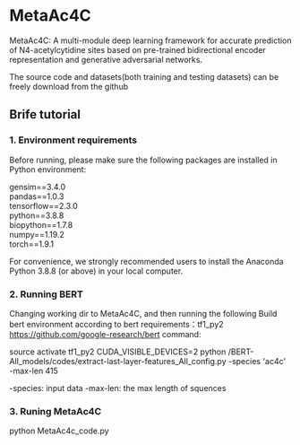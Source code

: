 # MetaAc4C
MetaAc4C: A multi-module deep learning framework for accurate prediction of N4-acetylcytidine sites based on pre-trained bidirectional encoder representation and generative adversarial networks.


The source code and datasets(both training and testing datasets) can be freely download from the github

## Brife tutorial

### 1. Environment requirements
Before running, please make sure the following packages are installed in Python environment:

gensim==3.4.0  
pandas==1.0.3  
tensorflow==2.3.0  
python==3.8.8  
biopython==1.7.8  
numpy==1.19.2  
torch==1.9.1

For convenience, we strongly recommended users to install the Anaconda Python 3.8.8 (or above) in your local computer.

### 2. Running BERT
Changing working dir to MetaAc4C, and then running the following Build bert environment according to bert requirements：tf1_py2
https://github.com/google-research/bert
command:  

source activate tf1_py2
CUDA_VISIBLE_DEVICES=2 python /BERT-All_models/codes/extract-last-layer-features_All_config.py -species 'ac4c' -max-len 415

-species: input data
-max-len: the max length of squences

### 3. Runing MetaAc4C
python MetaAc4c_code.py


